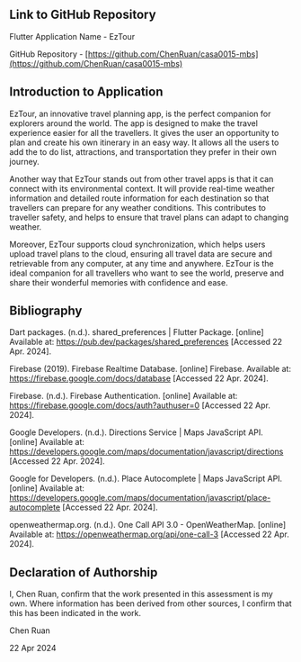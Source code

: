 <!---

---
title: "CASA0017: Web Architecture Final Assessment"
author: "Chen Ruan"
date: "22 Apr 2024"
---

-->

## Link to GitHub Repository

Flutter Application Name - EzTour

GitHub Repository - [https://github.com/ChenRuan/casa0015-mbs](https://github.com/ChenRuan/casa0015-mbs)

## Introduction to Application

EzTour, an innovative travel planning app, is the perfect companion for explorers around the world. The app is designed to make the travel experience easier for all the travellers. It gives the user an opportunity to plan and create his own itinerary in an easy way. It allows all the users to add the to do list, attractions, and transportation they prefer in their own journey.

Another way that EzTour stands out from other travel apps is that it can connect with its environmental context. It will provide real-time weather information and detailed route information for each destination so that travellers can prepare for any weather conditions. This contributes to traveller safety, and helps to ensure that travel plans can adapt to changing weather.

Moreover, EzTour supports cloud synchronization, which helps users upload travel plans to the cloud, ensuring all travel data are secure and retrievable from any computer, at any time and anywhere. EzTour is the ideal companion for all travellers who want to see the world, preserve and share their wonderful memories with confidence and ease.

## Bibliography

Dart packages. (n.d.). shared_preferences | Flutter Package. [online] Available at: https://pub.dev/packages/shared_preferences [Accessed 22 Apr. 2024].

Firebase (2019). Firebase Realtime Database. [online] Firebase. Available at: https://firebase.google.com/docs/database [Accessed 22 Apr. 2024].

Firebase. (n.d.). Firebase Authentication. [online] Available at: https://firebase.google.com/docs/auth?authuser=0 [Accessed 22 Apr. 2024].

Google Developers. (n.d.). Directions Service | Maps JavaScript API. [online] Available at: https://developers.google.com/maps/documentation/javascript/directions [Accessed 22 Apr. 2024].

Google for Developers. (n.d.). Place Autocomplete | Maps JavaScript API. [online] Available at: https://developers.google.com/maps/documentation/javascript/place-autocomplete [Accessed 22 Apr. 2024].

openweathermap.org. (n.d.). One Call API 3.0 - OpenWeatherMap. [online] Available at: https://openweathermap.org/api/one-call-3 [Accessed 22 Apr. 2024].

## Declaration of Authorship

I, Chen Ruan, confirm that the work presented in this assessment is my own. Where information has been derived from other sources, I confirm that this has been indicated in the work.

Chen Ruan

22 Apr 2024
